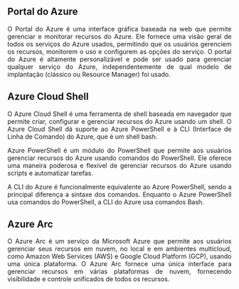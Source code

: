 ## Portal do Azure

<p align="justify">O Portal do Azure é uma interface gráfica baseada na web que permite gerenciar e monitorar recursos do Azure. Ele fornece uma visão geral de todos os serviços do Azure usados, permitindo que os usuários gerenciem os recursos, monitorem o uso e configurem as opções do serviço. O portal do Azure é altamente personalizável e pode ser usado para gerenciar qualquer serviço do Azure, independentemente de qual modelo de implantação (clássico ou Resource Manager) foi usado.</p>

## Azure Cloud Shell

<p align="justify">O Azure Cloud Shell é uma ferramenta de shell baseada em navegador que permite criar, configurar e gerenciar recursos do Azure usando um shell. O Azure Cloud Shell dá suporte ao Azure PowerShell e à CLI (Interface de Linha de Comando) do Azure, que é um shell bash.</p>

<p align="justify">Azure PowerShell é um módulo do PowerShell que permite aos usuários gerenciar recursos do Azure usando comandos do PowerShell. Ele oferece uma maneira poderosa e flexível de gerenciar recursos do Azure usando scripts e automatizar tarefas.</p>

<p align="justify">A CLI do Azure é funcionalmente equivalente ao Azure PowerShell, sendo a principal diferença a sintaxe dos comandos. Enquanto o Azure PowerShell usa comandos do PowerShell, a CLI do Azure usa comandos Bash.</p>

## Azure Arc 

<p align="justify">O Azure Arc é um serviço da Microsoft Azure que permite aos usuários gerenciar seus recursos em nuvem, no local e em ambientes multicloud, como Amazon Web Services (AWS) e Google Cloud Platform (GCP), usando uma única plataforma. O Azure Arc fornece uma única interface para gerenciar recursos em várias plataformas de nuvem, fornecendo visibilidade e controle unificados de todos os recursos.</p>